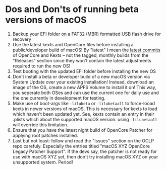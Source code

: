 # Dos and Don'ts of running beta versions of macOS

1. Backup your EFI folder on a FAT32 (MBR) formatted USB flash drive for recovery
2. Use the latest kexts and OpenCore files before installing a public/developer build of macOS! By "latest" I mean the [latest commits](https://dortania.github.io/builds/?product=OpenCorePkg&viewall=true) of OpenCore and Kexts – not the tagged, monthly builds from the "Releases" section since they won't contain the latest adjustments required to run the new OS!
3. Test booting with the updated EFI folder before installing the new OS
4. Don't install a beta or developer build of a new macOS version via System Update over your existing installation! Instead, download an image of the OS, create a new APFS Volume to install it on! This way, you seperate both OSes and can use the current one for daily use and the one currently in development for testing.
5. Make use of boot-args like `-lilubeta` or `-lilubetaall` to force-looad kexts in newer versions of macOS. This is necessary for kexts to load which haven't been updated yet. See, kexts contain an entry in their .plists which about the supported macOS version. using `-lilubetaall` will override this limitation. 
6. Ensure that you have the latest night build of OpenCore Patcher for applying root patches installed.
7. Last but not least: follow and read the "Issues" section on the OCLP repo carefuly. Especially the entries titled "macOS XYZ OpenCore Legacy Patcher Support". If the devs say, the patcher is not ready for use with macOS XYZ yet, then don't try installing macOS XYZ on your unsupported system. Period!
